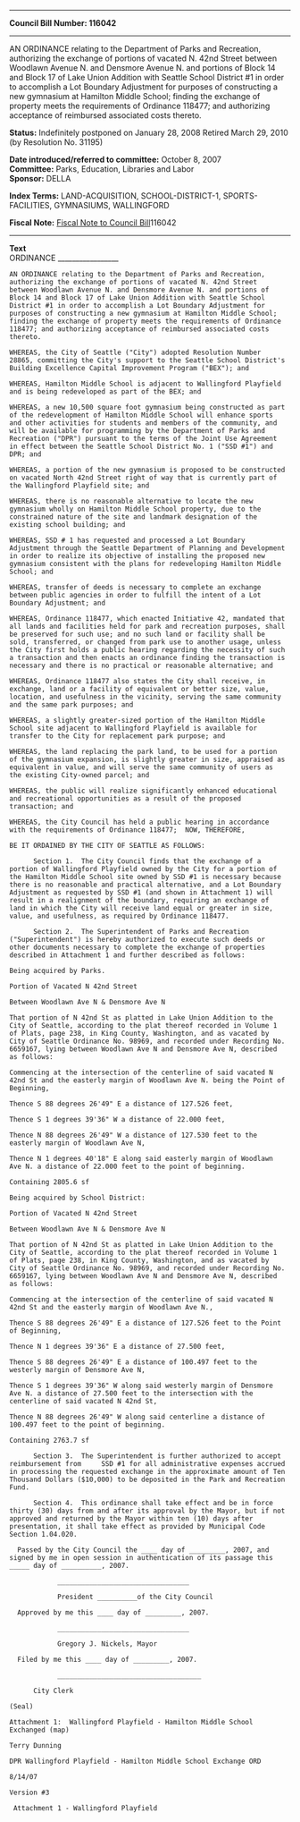* * * * *  
  
**Council Bill Number: [](#h0)[](#h2)116042**  
  
* * * * *  
  
AN ORDINANCE relating to the Department of Parks and Recreation, authorizing the exchange of portions of vacated N. 42nd Street between Woodlawn Avenue N. and Densmore Avenue N. and portions of Block 14 and Block 17 of Lake Union Addition with Seattle School District \#1 in order to accomplish a Lot Boundary Adjustment for purposes of constructing a new gymnasium at Hamilton Middle School; finding the exchange of property meets the requirements of Ordinance 118477; and authorizing acceptance of reimbursed associated costs thereto.  
  
**Status:** Indefinitely postponed on January 28, 2008 Retired March 29, 2010 (by Resolution No. 31195)   
  
**Date introduced/referred to committee:** October 8, 2007   
**Committee:** Parks, Education, Libraries and Labor   
**Sponsor:** DELLA   
  
**Index Terms:** LAND-ACQUISITION, SCHOOL-DISTRICT-1, SPORTS-FACILITIES, GYMNASIUMS, WALLINGFORD  
  
**Fiscal Note:** [Fiscal Note to Council Bill](http://clerk.seattle.gov/~public/fnote/116042.htm)[](#h1)[](#h3)116042  
  
* * * * *  
  
**Text**  
    ORDINANCE _________________  
  
    AN ORDINANCE relating to the Department of Parks and Recreation,  
    authorizing the exchange of portions of vacated N. 42nd Street  
    between Woodlawn Avenue N. and Densmore Avenue N. and portions of  
    Block 14 and Block 17 of Lake Union Addition with Seattle School  
    District #1 in order to accomplish a Lot Boundary Adjustment for  
    purposes of constructing a new gymnasium at Hamilton Middle School;  
    finding the exchange of property meets the requirements of Ordinance  
    118477; and authorizing acceptance of reimbursed associated costs  
    thereto.  
  
    WHEREAS, the City of Seattle ("City") adopted Resolution Number  
    28865, committing the City's support to the Seattle School District's  
    Building Excellence Capital Improvement Program ("BEX"); and  
  
    WHEREAS, Hamilton Middle School is adjacent to Wallingford Playfield  
    and is being redeveloped as part of the BEX; and  
  
    WHEREAS, a new 10,500 square foot gymnasium being constructed as part  
    of the redevelopment of Hamilton Middle School will enhance sports  
    and other activities for students and members of the community, and  
    will be available for programming by the Department of Parks and  
    Recreation ("DPR") pursuant to the terms of the Joint Use Agreement  
    in effect between the Seattle School District No. 1 ("SSD #1") and  
    DPR; and  
  
    WHEREAS, a portion of the new gymnasium is proposed to be constructed  
    on vacated North 42nd Street right of way that is currently part of  
    the Wallingford Playfield site; and  
  
    WHEREAS, there is no reasonable alternative to locate the new  
    gymnasium wholly on Hamilton Middle School property, due to the  
    constrained nature of the site and landmark designation of the  
    existing school building; and  
  
    WHEREAS, SSD # 1 has requested and processed a Lot Boundary  
    Adjustment through the Seattle Department of Planning and Development  
    in order to realize its objective of installing the proposed new  
    gymnasium consistent with the plans for redeveloping Hamilton Middle  
    School; and  
  
    WHEREAS, transfer of deeds is necessary to complete an exchange  
    between public agencies in order to fulfill the intent of a Lot  
    Boundary Adjustment; and  
  
    WHEREAS, Ordinance 118477, which enacted Initiative 42, mandated that  
    all lands and facilities held for park and recreation purposes, shall  
    be preserved for such use; and no such land or facility shall be  
    sold, transferred, or changed from park use to another usage, unless  
    the City first holds a public hearing regarding the necessity of such  
    a transaction and then enacts an ordinance finding the transaction is  
    necessary and there is no practical or reasonable alternative; and  
  
    WHEREAS, Ordinance 118477 also states the City shall receive, in  
    exchange, land or a facility of equivalent or better size, value,  
    location, and usefulness in the vicinity, serving the same community  
    and the same park purposes; and  
  
    WHEREAS, a slightly greater-sized portion of the Hamilton Middle  
    School site adjacent to Wallingford Playfield is available for  
    transfer to the City for replacement park purpose; and  
  
    WHEREAS, the land replacing the park land, to be used for a portion  
    of the gymnasium expansion, is slightly greater in size, appraised as  
    equivalent in value, and will serve the same community of users as  
    the existing City-owned parcel; and  
  
    WHEREAS, the public will realize significantly enhanced educational  
    and recreational opportunities as a result of the proposed  
    transaction; and  
  
    WHEREAS, the City Council has held a public hearing in accordance  
    with the requirements of Ordinance 118477;  NOW, THEREFORE,  
  
    BE IT ORDAINED BY THE CITY OF SEATTLE AS FOLLOWS:  
  
          Section 1.  The City Council finds that the exchange of a  
    portion of Wallingford Playfield owned by the City for a portion of  
    the Hamilton Middle School site owned by SSD #1 is necessary because  
    there is no reasonable and practical alternative, and a Lot Boundary  
    Adjustment as requested by SSD #1 (and shown in Attachment 1) will  
    result in a realignment of the boundary, requiring an exchange of  
    land in which the City will receive land equal or greater in size,  
    value, and usefulness, as required by Ordinance 118477.  
  
          Section 2.  The Superintendent of Parks and Recreation  
    ("Superintendent") is hereby authorized to execute such deeds or  
    other documents necessary to complete the exchange of properties  
    described in Attachment 1 and further described as follows:  
  
    Being acquired by Parks.  
  
    Portion of Vacated N 42nd Street  
  
    Between Woodlawn Ave N & Densmore Ave N  
  
    That portion of N 42nd St as platted in Lake Union Addition to the  
    City of Seattle, according to the plat thereof recorded in Volume 1  
    of Plats, page 238, in King County, Washington, and as vacated by  
    City of Seattle Ordinance No. 98969, and recorded under Recording No.  
    6659167, lying between Woodlawn Ave N and Densmore Ave N, described  
    as follows:  
  
    Commencing at the intersection of the centerline of said vacated N  
    42nd St and the easterly margin of Woodlawn Ave N. being the Point of  
    Beginning,  
  
    Thence S 88 degrees 26'49" E a distance of 127.526 feet,  
  
    Thence S 1 degrees 39'36" W a distance of 22.000 feet,  
  
    Thence N 88 degrees 26'49" W a distance of 127.530 feet to the  
    easterly margin of Woodlawn Ave N,  
  
    Thence N 1 degrees 40'18" E along said easterly margin of Woodlawn  
    Ave N. a distance of 22.000 feet to the point of beginning.  
  
    Containing 2805.6 sf  
  
    Being acquired by School District:  
  
    Portion of Vacated N 42nd Street  
  
    Between Woodlawn Ave N & Densmore Ave N  
  
    That portion of N 42nd St as platted in Lake Union Addition to the  
    City of Seattle, according to the plat thereof recorded in Volume 1  
    of Plats, page 238, in King County, Washington, and as vacated by  
    City of Seattle Ordinance No. 98969, and recorded under Recording No.  
    6659167, lying between Woodlawn Ave N and Densmore Ave N, described  
    as follows:  
  
    Commencing at the intersection of the centerline of said vacated N  
    42nd St and the easterly margin of Woodlawn Ave N.,  
  
    Thence S 88 degrees 26'49" E a distance of 127.526 feet to the Point  
    of Beginning,  
  
    Thence N 1 degrees 39'36" E a distance of 27.500 feet,  
  
    Thence S 88 degrees 26'49" E a distance of 100.497 feet to the  
    westerly margin of Densmore Ave N,  
  
    Thence S 1 degrees 39'36" W along said westerly margin of Densmore  
    Ave N. a distance of 27.500 feet to the intersection with the  
    centerline of said vacated N 42nd St,  
  
    Thence N 88 degrees 26'49" W along said centerline a distance of  
    100.497 feet to the point of beginning.  
  
    Containing 2763.7 sf  
  
          Section 3.  The Superintendent is further authorized to accept  
    reimbursement from     SSD #1 for all administrative expenses accrued  
    in processing the requested exchange in the approximate amount of Ten  
    Thousand Dollars ($10,000) to be deposited in the Park and Recreation  
    Fund.  
  
          Section 4.  This ordinance shall take effect and be in force  
    thirty (30) days from and after its approval by the Mayor, but if not  
    approved and returned by the Mayor within ten (10) days after  
    presentation, it shall take effect as provided by Municipal Code  
    Section 1.04.020.  
  
      Passed by the City Council the ____ day of _________, 2007, and  
    signed by me in open session in authentication of its passage this  
    _____ day of __________, 2007.  
  
                _________________________________  
  
                President __________of the City Council  
  
      Approved by me this ____ day of _________, 2007.  
  
                _________________________________  
  
                Gregory J. Nickels, Mayor  
  
      Filed by me this ____ day of _________, 2007.  
  
                ____________________________________  
  
          City Clerk  
  
    (Seal)  
  
    Attachment 1:  Wallingford Playfield - Hamilton Middle School  
    Exchanged (map)  
  
    Terry Dunning  
  
    DPR Wallingford Playfield - Hamilton Middle School Exchange ORD  
  
    8/14/07  
  
    Version #3  
  
     Attachment 1 - Wallingford Playfield     
